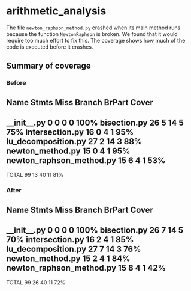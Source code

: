 # arithmetic\_analysis

The file `newton_raphson_method.py` crashed when its main method runs because
the function `NewtonRaphson` is broken. We found that it would require too
much effort to fix this. The coverage shows how much of the code is executed
before it crashes.

## Summary of coverage

### Before

Name                       Stmts   Miss Branch BrPart  Cover
------------------------------------------------------------
\_\_init\_\_.py                0      0      0      0   100%
bisection.py                  26      5     14      5    75%
intersection.py               16      0      4      1    95%
lu\_decomposition.py          27      2     14      3    88%
newton\_method.py             15      0      4      1    95%
newton\_raphson\_method.py    15      6      4      1    53%
------------------------------------------------------------
TOTAL                         99     13     40     11    81%

### After

Name                                           Stmts   Miss Branch BrPart  Cover
--------------------------------------------------------------------------------
\_\_init\_\_.py                                    0      0      0      0   100%
bisection.py                                      26      7     14      5    70%
intersection.py                                   16      2      4      1    85%
lu\_decomposition.py                              27      7     14      3    76%
newton\_method.py                                 15      2      4      1    84%
newton\_raphson\_method.py                        15      8      4      1    42%
--------------------------------------------------------------------------------
TOTAL                                             99     26     40     11    72%
